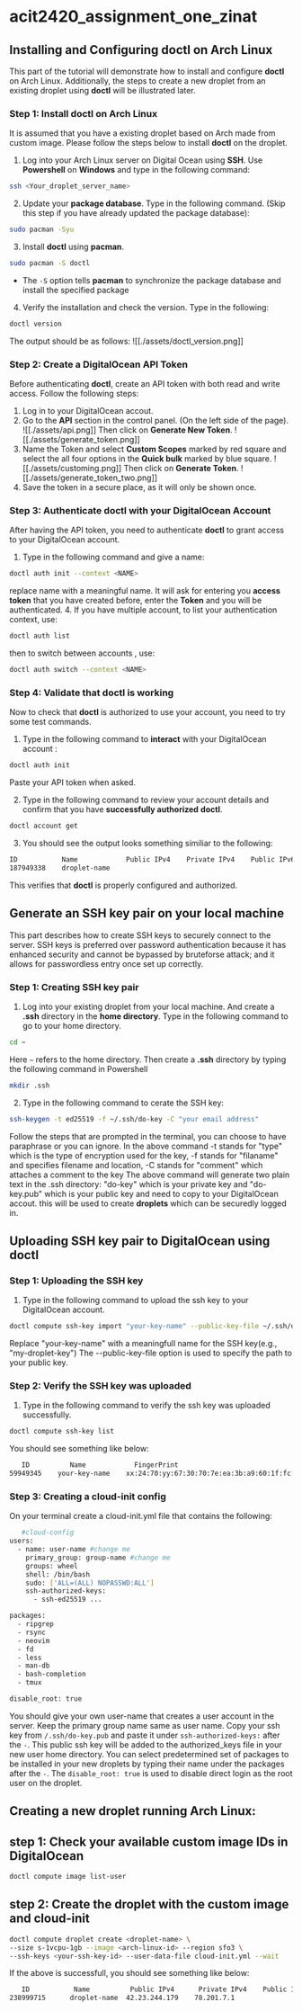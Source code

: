 # acit2420_assignment_one_zinat

## Installing and Configuring doctl on Arch Linux
This part of the tutorial will demonstrate how to install and configure **doctl** on Arch Linux. Additionally, the steps to create a new droplet from an existing droplet using **doctl** will be illustrated later.

### Step 1: Install doctl on Arch Linux

It is assumed that you have a existing droplet based on Arch made from custom image. Please follow the steps below to install **doctl** on the droplet.

1. Log into your Arch Linux server on Digital Ocean using **SSH**. Use **Powershell** on **Windows** and type in the following command:
```bash
ssh <Your_droplet_server_name>
```
2. Update your **package database**. Type in the following command. (Skip this step if you have already updated the package database):
```bash
sudo pacman -Syu
```
3. Install **doctl** using **pacman**. 
```bash
sudo pacman -S doctl
```
- The ``-S`` option tells **pacman** to synchronize the package database and install the specified package
4. Verify the installation and check the version. Type in the following:
```bash
doctl version
```
The output should be as follows:
![[./assets/doctl_version.png]]

### Step 2: Create a DigitalOcean API Token
Before authenticating **doctl**, create an API token with both read and write access. Follow the following steps:
1. Log in to your DigitalOcean accout.
2. Go to the **API** section in the control panel. (On the left side of the page).
![[./assets/api.png]]
Then click on **Generate New Token**.
![[./assets/generate_token.png]]
3. Name the Token and select **Custom Scopes** marked by red square and select the all four options in the **Quick bulk** marked by blue square.
![[./assets/customing.png]]
Then click on **Generate Token**.
![[./assets/generate_token_two.png]]
4. Save the token in a secure place, as it will only be shown once.

### Step 3: Authenticate **doctl** with your DigitalOcean Account
After having the API token, you need to authenticate **doctl** to grant access to your DigitalOcean account.
1. Type in the following command and give a name:
```bash
doctl auth init --context <NAME>
```
replace name with a meaningful name.
It will ask for entering you **access token** that you have created before, enter the **Token** and you will be authenticated.
4. If you have multiple account, to list your authentication context, use:
```bash
doctl auth list
```
then to switch between accounts , use:
```bash
doctl auth switch --context <NAME>
```
### Step 4: Validate that doctl is working
Now to check that **doctl** is authorized to use your account, you need to try some test commands.
1. Type in the following command to **interact** with your DigitalOcean account :
```bash
doctl auth init
```
Paste your API token when asked.

2. Type in the following command to review your account details and confirm that you have **successfully authorized** **doctl**.
```bash
doctl account get
```
3. You should see the output looks something similiar to the following:
```bash
ID           Name            Public IPv4    Private IPv4    Public IPv6    Memory    VCPUs    Disk    Region    Image                       Status    Tags    Features    Volumes
187949338    droplet-name                                                  1024      1        25      sfo2      Ubuntu 18.04.3 (LTS) x64    new
```
This verifies that **doctl** is properly configured and authorized.

## Generate an SSH key pair on your local machine
This part describes how to create SSH keys to securely connect to the server. SSH keys is preferred over password authentication because it has enhanced security and cannot be bypassed by bruteforse attack; and it allows for passwordless entry once set up correctly.
### Step 1: Creating SSH key pair
1. Log into your existing droplet from your local machine. And create a **.ssh** directory in the **home directory**. Type in the following command to go to your home directory.
```bash
cd ~
```
Here `~` refers to the home directory. Then create a **.ssh** directory by typing the following command in Powershell
```bash
mkdir .ssh
```

2. Type in the following command to cerate the SSH key:
```bash
ssh-keygen -t ed25519 -f ~/.ssh/do-key -C "your email address"
```
Follow the  steps that are prompted in the terminal, you can choose to have paraphrase or you can ignore.
In the above command -t stands for "type" which is the type of encryption used for the key, -f stands for "filaname" and specifies filename and location, -C stands for "comment" which attaches a comment to the key
The above command will generate two plain text in the .ssh directory: "do-key" which is your private key and "do-key.pub" which is your public key and need to copy to your DigitalOcean accout. this will be used to create **droplets** which can be securedly logged in.

## Uploading SSH key pair to DigitalOcean using doctl
### Step 1: Uploading the SSH key
1. Type in the following command to upload the ssh key to your DigitalOcean account.
```bash
doctl compute ssh-key import "your-key-name" --public-key-file ~/.ssh/do-key.pub
```
Replace "your-key-name" with a meaningfull name for the SSH key(e.g., "my-droplet-key")
The --public-key-file option is used to specify the path to your public key.
### Step 2: Verify the SSH key was uploaded
1. Type in the following command to verify the ssh key was uploaded successfully.
```bash
doctl compute ssh-key list
```
You should see something like below:
```bash
   ID          Name            FingerPrint
59949345    your-key-name    xx:24:70:yy:67:30:70:7e:ea:3b:a9:60:1f:fc:95:4a
```
### Step 3: Creating a cloud-init config
On your terminal create a cloud-init.yml file that contains the following:
```bash
   #cloud-config
users:
  - name: user-name #change me
    primary_group: group-name #change me
    groups: wheel
    shell: /bin/bash
    sudo: ['ALL=(ALL) NOPASSWD:ALL']
    ssh-authorized-keys:
      - ssh-ed25519 ...

packages:
  - ripgrep
  - rsync
  - neovim
  - fd
  - less
  - man-db
  - bash-completion
  - tmux

disable_root: true

```
You should give your own user-name that creates a user account in the server. Keep the primary group name same as user name. Copy your ssh key from `/.ssh/do-key.pub` and paste it under `ssh-authorized-keys:` after the `-`. This public ssh key will be added to the authorized_keys file in your new user home directory. You can select predetermined set of packages to be installed in your new droplets by typing their name under the packages after the `-`.
The `disable_root: true` is used to disable direct login as the root user on the droplet.

## Creating a new droplet running Arch Linux:
## step 1: Check your available custom image IDs in DigitalOcean
```bash
doctl compute image list-user
```
## step 2: Create the droplet with the custom image and cloud-init
```bash
doctl compute droplet create <droplet-name> \
--size s-1vcpu-1gb --image <arch-linux-id> --region sfo3 \
--ssh-keys <your-ssh-key-id> --user-data-file cloud-init.yml --wait

```
If the above is successfull, you should see something like below:
```bash
   ID           Name          Public IPv4      Private IPv4    Public IPv6    Memory    VCPUs    Disk    Region Image                                                          VPC UUID                                Status    Tags    Features              Volumes
238999715      droplet-name  42.23.244.179    78.201.7.1                     1024      1        25      sfo3      Arch Linux Arch-Linux-x86_64-cloudimg-20240901.259602.qcow2    9153234f-3d72-3333-8260-6aa489466569    active            private_networking
```










   

